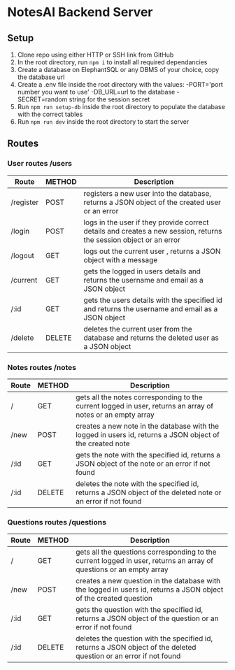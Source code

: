 # NotesAI Backend Server

## Setup
1. Clone repo using either HTTP or SSH link from GitHub
2. In the root directory, run ``` npm i ``` to install all required dependancies
3. Create a database on ElephantSQL or any DBMS of your choice, copy the database url
4. Create a .env file inside the root directory with the values: -PORT='port number you want to use'  -DB_URL=url to the database  -SECRET=random string for the session secret
5. Run ``` npm run setup-db ``` inside the root directory to populate the database with the correct tables
6. Run ``` npm run dev ``` inside the root directory to start the server


## Routes
### User routes  /users

| Route       | METHOD      | Description                                                                                                                 |
| ----------- | ----------- | --------------------------------------------------------------------------------------------------------------------------- |
| /register   | POST        | registers a new user into the database, returns a JSON object of the created user or an error                               |
| /login      | POST        | logs in the user if they provide correct details and creates a new session, returns the session object or an error          |
| /logout     | GET         | logs out the current user , returns a JSON object with a message                                                            |
| /current    | GET         | gets the logged in users details and returns the username and email as a JSON object                                        |
| /:id        | GET         | gets the users details with the specified id and returns the username and email as a JSON object                            |
| /delete     | DELETE      | deletes the current user from the database and returns the deleted user as a JSON object                                    |


### Notes routes  /notes

| Route       | METHOD      | Description                                                                                                                        |
| ----------- | ----------- | ---------------------------------------------------------------------------------------------------------------------------------- |
| /           | GET         | gets all the notes corresponding to the current logged in user, returns an array of notes or an empty array                        |
| /new        | POST        | creates a new note in the database with the logged in users id, returns a JSON object of the created note                          |
| /:id        | GET         | gets the note with the specified id, returns a JSON object of the note or an error if not found                                    |
| /:id        | DELETE      | deletes the note with the specified id, returns a JSON object of the deleted note or an error if not found                         |



### Questions routes  /questions

| Route       | METHOD      | Description                                                                                                                        |
| ----------- | ----------- | ---------------------------------------------------------------------------------------------------------------------------------- |
| /           | GET         | gets all the questions corresponding to the current logged in user, returns an array of questions or an empty array                |
| /new        | POST        | creates a new question in the database with the logged in users id, returns a JSON object of the created question                  |
| /:id        | GET         | gets the question with the specified id, returns a JSON object of the question or an error if not found                            |
| /:id        | DELETE      | deletes the question with the specified id, returns a JSON object of the deleted question or an error if not found                 |
